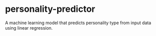 # personality-predictor
A machine learning model that predicts personality type from input data using linear regression.
